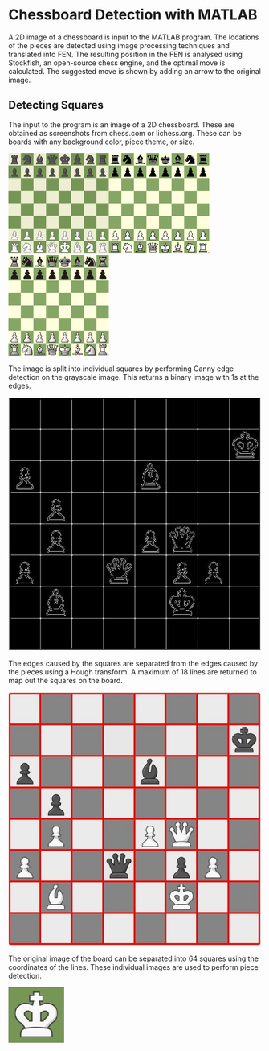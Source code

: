 # Chessboard Detection with MATLAB
A 2D image of a chessboard is input to the MATLAB program. The locations of the pieces are detected using image processing techniques and translated into FEN. The resulting position in the FEN is analysed using Stockfish, an open-source chess engine, and the optimal move is calculated. The suggested move is shown by adding an arrow to the original image.

## Detecting Squares
The input to the program is an image of a 2D chessboard. These are obtained as screenshots from chess.com or lichess.org. These can be boards with any background color, piece theme, or size.

<img src="https://github.com/joey-bednar/chess-detection/blob/main/img/c1.png?raw=true"  width="200" height="200"><img src="https://github.com/joey-bednar/chess-detection/blob/main/img/l1.png?raw=true"  width="200" height="200"><img src="https://github.com/joey-bednar/chess-detection/blob/main/img/l2.png?raw=true"  width="200" height="200">

The image is split into individual squares by performing Canny edge detection on the grayscale image. This returns a binary image with 1s at the edges.

![Canny edge detection](https://github.com/joey-bednar/chess-detection/blob/main/img/canny.jpg?raw=true)

The edges caused by the squares are separated from the edges caused by the pieces using a Hough transform. A maximum of 18 lines are returned to map out the squares on the board.

![Hough transform](https://github.com/joey-bednar/chess-detection/blob/main/img/hough.jpg?raw=true)

The original image of the board can be separated into 64 squares using the coordinates of the lines. These individual images are used to perform piece detection.

![White king](https://github.com/joey-bednar/chess-detection/blob/main/img/king.jpg?raw=true)
<!--
## Detecting Pieces

## Detecting Previous Move

## Calculating Best Move

## Examples
-->

